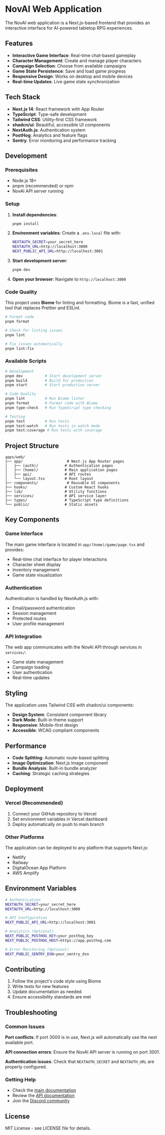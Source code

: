 # NovAI Web Application

The NovAI web application is a Next.js-based frontend that provides an interactive interface for AI-powered tabletop RPG experiences.

## Features

- **Interactive Game Interface**: Real-time chat-based gameplay
- **Character Management**: Create and manage player characters
- **Campaign Selection**: Choose from available campaigns
- **Game State Persistence**: Save and load game progress
- **Responsive Design**: Works on desktop and mobile devices
- **Real-time Updates**: Live game state synchronization

## Tech Stack

- **Next.js 14**: React framework with App Router
- **TypeScript**: Type-safe development
- **Tailwind CSS**: Utility-first CSS framework
- **shadcn/ui**: Beautiful, accessible UI components
- **NextAuth.js**: Authentication system
- **PostHog**: Analytics and feature flags
- **Sentry**: Error monitoring and performance tracking

## Development

### Prerequisites

- Node.js 18+ 
- pnpm (recommended) or npm
- NovAI API server running

### Setup

1. **Install dependencies**:
   ```bash
   pnpm install
   ```

2. **Environment variables**:
   Create a `.env.local` file with:
   ```bash
   NEXTAUTH_SECRET=your_secret_here
   NEXTAUTH_URL=http://localhost:3000
   NEXT_PUBLIC_API_URL=http://localhost:3001
   ```

3. **Start development server**:
   ```bash
   pnpm dev
   ```

4. **Open your browser**:
   Navigate to `http://localhost:3000`

### Code Quality

This project uses **Biome** for linting and formatting. Biome is a fast, unified tool that replaces Prettier and ESLint.

```bash
# Format code
pnpm format

# Check for linting issues
pnpm lint

# Fix issues automatically
pnpm lint:fix
```

### Available Scripts

```bash
# Development
pnpm dev          # Start development server
pnpm build        # Build for production
pnpm start        # Start production server

# Code Quality
pnpm lint         # Run Biome linter
pnpm format       # Format code with Biome
pnpm type-check   # Run TypeScript type checking

# Testing
pnpm test         # Run tests
pnpm test:watch   # Run tests in watch mode
pnpm test:coverage # Run tests with coverage
```

## Project Structure

```
apps/web/
├── app/                    # Next.js App Router pages
│   ├── (auth)/            # Authentication pages
│   ├── (home)/            # Main application pages
│   ├── api/               # API routes
│   └── layout.tsx         # Root layout
├── components/             # Reusable UI components
├── hooks/                 # Custom React hooks
├── lib/                   # Utility functions
├── services/              # API service layer
├── types/                 # TypeScript type definitions
└── public/                # Static assets
```

## Key Components

### Game Interface

The main game interface is located in `app/(home)/game/page.tsx` and provides:

- Real-time chat interface for player interactions
- Character sheet display
- Inventory management
- Game state visualization

### Authentication

Authentication is handled by NextAuth.js with:

- Email/password authentication
- Session management
- Protected routes
- User profile management

### API Integration

The web app communicates with the NovAI API through services in `services/`:

- Game state management
- Campaign loading
- User authentication
- Real-time updates

## Styling

The application uses Tailwind CSS with shadcn/ui components:

- **Design System**: Consistent component library
- **Dark Mode**: Built-in theme support
- **Responsive**: Mobile-first design
- **Accessible**: WCAG compliant components

## Performance

- **Code Splitting**: Automatic route-based splitting
- **Image Optimization**: Next.js Image component
- **Bundle Analysis**: Built-in bundle analyzer
- **Caching**: Strategic caching strategies

## Deployment

### Vercel (Recommended)

1. Connect your GitHub repository to Vercel
2. Set environment variables in Vercel dashboard
3. Deploy automatically on push to main branch

### Other Platforms

The application can be deployed to any platform that supports Next.js:

- Netlify
- Railway
- DigitalOcean App Platform
- AWS Amplify

## Environment Variables

```bash
# Authentication
NEXTAUTH_SECRET=your_secret_here
NEXTAUTH_URL=http://localhost:3000

# API Configuration
NEXT_PUBLIC_API_URL=http://localhost:3001

# Analytics (Optional)
NEXT_PUBLIC_POSTHOG_KEY=your_posthog_key
NEXT_PUBLIC_POSTHOG_HOST=https://app.posthog.com

# Error Monitoring (Optional)
NEXT_PUBLIC_SENTRY_DSN=your_sentry_dsn
```

## Contributing

1. Follow the project's code style using Biome
2. Write tests for new features
3. Update documentation as needed
4. Ensure accessibility standards are met

## Troubleshooting

### Common Issues

**Port conflicts**: If port 3000 is in use, Next.js will automatically use the next available port.

**API connection errors**: Ensure the NovAI API server is running on port 3001.

**Authentication issues**: Check that `NEXTAUTH_SECRET` and `NEXTAUTH_URL` are properly configured.

### Getting Help

- Check the [main documentation](../../docs/)
- Review the [API documentation](../../docs/api-reference/)
- Join the [Discord community](https://discord.gg/novai)

## License

MIT License - see LICENSE file for details. 